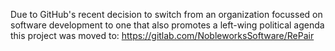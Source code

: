 
Due to GitHub's recent decision to switch from an organization focussed on software development to one that also promotes a left-wing political agenda this project was moved to: https://gitlab.com/NobleworksSoftware/RePair